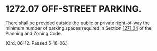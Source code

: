 1272.07 OFF-STREET PARKING.
===========================

There shall be provided outside the public or private right-of-way the
minimum number of parking spaces required in Section
[1271.04](52a9c549.html) of the Planning and Zoning Code.

(Ord. 06-12. Passed 5-18-06.)
